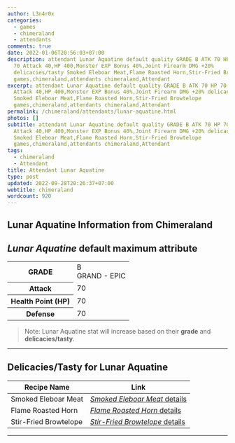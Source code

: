 ```yaml
---
author: L3n4r0x
categories:
  - games
  - chimeraland
  - attendants
comments: true
date: 2022-01-06T20:56:03+07:00
description: attendant Lunar Aquatine default quality GRADE B ATK 70 HP 70 DEF
  70 Attack 40,HP 400,Monster EXP Bonus 40%,Joint Firearm DMG +20%
  delicacies/tasty Smoked Eleboar Meat,Flame Roasted Horn,Stir-Fried Browtelope
  games,chimeraland,attendants chimeraland,Attendant
excerpt: attendant Lunar Aquatine default quality GRADE B ATK 70 HP 70 DEF 70
  Attack 40,HP 400,Monster EXP Bonus 40%,Joint Firearm DMG +20% delicacies/tasty
  Smoked Eleboar Meat,Flame Roasted Horn,Stir-Fried Browtelope
  games,chimeraland,attendants chimeraland,Attendant
permalink: /chimeraland/attendants/lunar-aquatine.html
photos: []
subtitle: attendant Lunar Aquatine default quality GRADE B ATK 70 HP 70 DEF 70
  Attack 40,HP 400,Monster EXP Bonus 40%,Joint Firearm DMG +20% delicacies/tasty
  Smoked Eleboar Meat,Flame Roasted Horn,Stir-Fried Browtelope
  games,chimeraland,attendants chimeraland,Attendant
tags:
  - chimeraland
  - Attendant
title: Attendant Lunar Aquatine
type: post
updated: 2022-09-28T20:26:37+07:00
webtitle: chimeraland
wordcount: 920
---
```


<link
  rel="stylesheet"
  href="https://rawcdn.githack.com/dimaslanjaka/Web-Manajemen/870a349/css/bootstrap-5-3-0-alpha3-wrapper.css"
/>
<section id="bootstrap-wrapper">
  <div data-bs-theme="dark">
    <h2>Lunar Aquatine Information from Chimeraland</h2>
    <h2 id="attribute"><i>Lunar Aquatine</i> default maximum attribute</h2>
    <div class="row">
      <div class="col mb-2">
        <div class="card">
          <div class="card-body">
            <table>
              <tr>
                <th>GRADE</th>
                <td>B <br /><span class="text-purple">GRAND - EPIC</span></td>
              </tr>
              <tr>
                <th>Attack</th>
                <td>70</td>
              </tr>
              <tr>
                <th>Health Point (HP)</th>
                <td>70</td>
              </tr>
              <tr>
                <th>Defense</th>
                <td>70</td>
              </tr>
            </table>
          </div>
        </div>
      </div>
    </div>
    <blockquote class="bd-callout bd-callout-warning">
      Note: Lunar Aquatine stat will increase based on their <b>grade</b> and
      <b>delicacies/tasty</b>.
    </blockquote>
    <hr />
    <h2 id="delicacies">Delicacies/Tasty for Lunar Aquatine</h2>
    <div class="card">
      <div class="card-body">
        <div class="table-responsive">
          <table class="table table-striped">
            <thead>
              <tr>
                <th>Recipe Name</th>
                <th>Link</th>
              </tr>
            </thead>
            <tbody>
              <tr>
                <td>Smoked Eleboar Meat</td>
                <td>
                  <a
                    href="#"
                    class="text-primary"
                    title="Click here to view recipe Smoked Eleboar Meat details"
                    ><i>Smoked Eleboar Meat</i> details</a
                  >
                </td>
              </tr>
              <tr>
                <td>Flame Roasted Horn</td>
                <td>
                  <a
                    href="https://www.webmanajemen.com/chimeraland/recipes/flame-roasted-horn.html"
                    class="text-primary"
                    title="Click here to view recipe Flame Roasted Horn details"
                    ><i>Flame Roasted Horn</i> details</a
                  >
                </td>
              </tr>
              <tr>
                <td>Stir-Fried Browtelope</td>
                <td>
                  <a
                    href="https://www.webmanajemen.com/chimeraland/recipes/stir-fried-browtelope.html"
                    class="text-primary"
                    title="Click here to view recipe Stir-Fried Browtelope details"
                    ><i>Stir-Fried Browtelope</i> details</a
                  >
                </td>
              </tr>
            </tbody>
          </table>
        </div>
      </div>
    </div>
    <hr />
  </div>
</section>